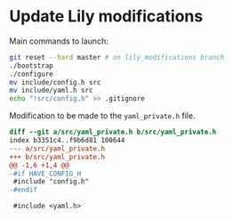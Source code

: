 # Update Lily modifications

Main commands to launch:

```sh
git reset --hard master # on lily_modifications branch
./bootstrap
./configure
mv include/config.h src
mv include/yaml.h src
echo "!src/config.h" >> .gitignore
```

Modification to be made to the `yaml_private.h` file.

```diff
diff --git a/src/yaml_private.h b/src/yaml_private.h
index b3351c4..f9b6d81 100644
--- a/src/yaml_private.h
+++ b/src/yaml_private.h
@@ -1,6 +1,4 @@
-#if HAVE_CONFIG_H
 #include "config.h"
-#endif

 #include <yaml.h>
```
